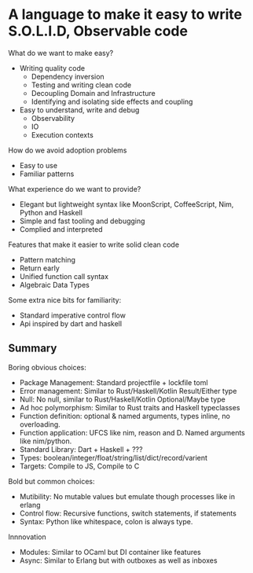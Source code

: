 # A language to make it easy to write S.O.L.I.D, Observable code

What do we want to make easy?
- Writing quality code
    - Dependency inversion
    - Testing and writing clean code
    - Decoupling Domain and Infrastructure
    - Identifying and isolating side effects and coupling
- Easy to understand, write and debug
    - Observability
    - IO
    - Execution contexts

How do we avoid adoption problems
- Easy to use
- Familiar patterns

What experience do we want to provide?
- Elegant but lightweight syntax like MoonScript, CoffeeScript, Nim, Python and Haskell
- Simple and fast tooling and debugging
- Complied and interpreted

Features that make it easier to write solid clean code
- Pattern matching
- Return early
- Unified function call syntax
- Algebraic Data Types

Some extra nice bits for familiarity:
- Standard imperative control flow
- Api inspired by dart and haskell

## Summary
Boring obvious choices:
- Package Management: Standard projectfile + lockfile toml
- Error management: Similar to Rust/Haskell/Kotlin Result/Either type
- Null: No null, similar to Rust/Haskell/Kotlin Optional/Maybe type
- Ad hoc polymorphism: Similar to Rust traits and Haskell typeclasses
- Function definition: optional & named arguments, types inline, no overloading.
- Function application: UFCS like nim, reason and D. Named arguments like nim/python.
- Standard Library: Dart + Haskell + ???
- Types: boolean/integer/float/string/list/dict/record/varient
- Targets: Compile to JS, Compile to C

Bold but common choices:
- Mutibility: No mutable values but emulate though processes like in erlang
- Control flow: Recursive functions, switch statements, if statements
- Syntax: Python like whitespace, colon is always type.

Innnovation
- Modules: Similar to OCaml but DI container like features
- Async: Similar to Erlang but with outboxes as well as inboxes